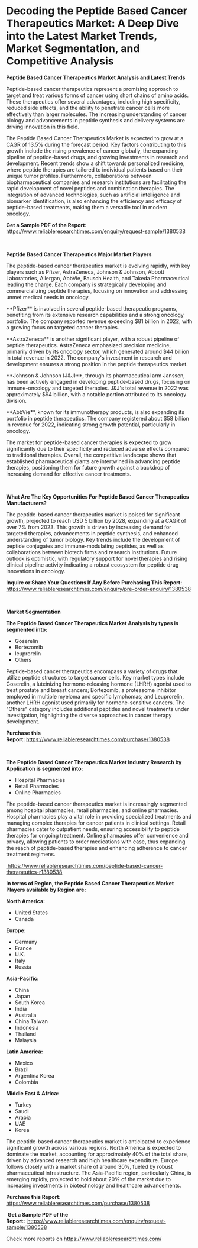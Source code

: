 <p><h1>Decoding the Peptide Based Cancer Therapeutics Market: A Deep Dive into the Latest Market Trends, Market Segmentation, and Competitive Analysis</h1></p><p><strong>Peptide Based Cancer Therapeutics Market Analysis and Latest Trends</strong></p>
<p><p>Peptide-based cancer therapeutics represent a promising approach to target and treat various forms of cancer using short chains of amino acids. These therapeutics offer several advantages, including high specificity, reduced side effects, and the ability to penetrate cancer cells more effectively than larger molecules. The increasing understanding of cancer biology and advancements in peptide synthesis and delivery systems are driving innovation in this field.</p><p>The Peptide Based Cancer Therapeutics Market is expected to grow at a CAGR of 13.5% during the forecast period. Key factors contributing to this growth include the rising prevalence of cancer globally, the expanding pipeline of peptide-based drugs, and growing investments in research and development. Recent trends show a shift towards personalized medicine, where peptide therapies are tailored to individual patients based on their unique tumor profiles. Furthermore, collaborations between biopharmaceutical companies and research institutions are facilitating the rapid development of novel peptides and combination therapies. The integration of advanced technologies, such as artificial intelligence and biomarker identification, is also enhancing the efficiency and efficacy of peptide-based treatments, making them a versatile tool in modern oncology.</p></p>
<p><strong>Get a Sample PDF of the Report:&nbsp;</strong> <a href="https://www.reliableresearchtimes.com/enquiry/request-sample/1380538?utm_campaign=2181&utm_medium=2&utm_source=Github&utm_content=ia&utm_term=03032025&utm_id=peptide-based-cancer-therapeutics">https://www.reliableresearchtimes.com/enquiry/request-sample/1380538</a></p>
<p>&nbsp;</p>
<p><strong>Peptide Based Cancer Therapeutics Major Market Players</strong></p>
<p><p>The peptide-based cancer therapeutics market is evolving rapidly, with key players such as Pfizer, AstraZeneca, Johnson & Johnson, Abbott Laboratories, Allergan, AbbVie, Bausch Health, and Takeda Pharmaceutical leading the charge. Each company is strategically developing and commercializing peptide therapies, focusing on innovation and addressing unmet medical needs in oncology.</p><p>**Pfizer** is involved in several peptide-based therapeutic programs, benefiting from its extensive research capabilities and a strong oncology portfolio. The company reported revenue exceeding $81 billion in 2022, with a growing focus on targeted cancer therapies.</p><p>**AstraZeneca** is another significant player, with a robust pipeline of peptide therapeutics. AstraZeneca emphasized precision medicine, primarily driven by its oncology sector, which generated around $44 billion in total revenue in 2022. The company's investment in research and development ensures a strong position in the peptide therapeutics market.</p><p>**Johnson & Johnson (J&J)**, through its pharmaceutical arm Janssen, has been actively engaged in developing peptide-based drugs, focusing on immune-oncology and targeted therapies. J&J's total revenue in 2022 was approximately $94 billion, with a notable portion attributed to its oncology division.</p><p>**AbbVie**, known for its immunotherapy products, is also expanding its portfolio in peptide therapeutics. The company registered about $58 billion in revenue for 2022, indicating strong growth potential, particularly in oncology.</p><p>The market for peptide-based cancer therapies is expected to grow significantly due to their specificity and reduced adverse effects compared to traditional therapies. Overall, the competitive landscape shows that established pharmaceutical giants are intertwined in advancing peptide therapies, positioning them for future growth against a backdrop of increasing demand for effective cancer treatments.</p></p>
<p>&nbsp;</p>
<p><strong>What Are The Key Opportunities For Peptide Based Cancer Therapeutics Manufacturers?</strong></p>
<p><p>The peptide-based cancer therapeutics market is poised for significant growth, projected to reach USD 5 billion by 2028, expanding at a CAGR of over 7% from 2023. This growth is driven by increasing demand for targeted therapies, advancements in peptide synthesis, and enhanced understanding of tumor biology. Key trends include the development of peptide conjugates and immune-modulating peptides, as well as collaborations between biotech firms and research institutions. Future outlook is optimistic, with regulatory support for novel therapies and rising clinical pipeline activity indicating a robust ecosystem for peptide drug innovations in oncology.</p></p>
<p><strong>Inquire or Share Your Questions If Any Before Purchasing This Report:</strong> <a href="https://www.reliableresearchtimes.com/enquiry/pre-order-enquiry/1380538?utm_campaign=2181&utm_medium=2&utm_source=Github&utm_content=ia&utm_term=03032025&utm_id=peptide-based-cancer-therapeutics">https://www.reliableresearchtimes.com/enquiry/pre-order-enquiry/1380538</a></p>
<p>&nbsp;</p>
<p><strong>Market Segmentation</strong></p>
<p><strong>The Peptide Based Cancer Therapeutics Market Analysis by types is segmented into:</strong></p>
<p><ul><li>Goserelin</li><li>Bortezomib</li><li>leuprorelin</li><li>Others</li></ul></p>
<p><p>Peptide-based cancer therapeutics encompass a variety of drugs that utilize peptide structures to target cancer cells. Key market types include Goserelin, a luteinizing hormone-releasing hormone (LHRH) agonist used to treat prostate and breast cancers; Bortezomib, a proteasome inhibitor employed in multiple myeloma and specific lymphomas; and Leuprorelin, another LHRH agonist used primarily for hormone-sensitive cancers. The "Others" category includes additional peptides and novel treatments under investigation, highlighting the diverse approaches in cancer therapy development.</p></p>
<p><strong>Purchase this Report:&nbsp;</strong><a href="https://www.reliableresearchtimes.com/purchase/1380538?utm_campaign=2181&utm_medium=2&utm_source=Github&utm_content=ia&utm_term=03032025&utm_id=peptide-based-cancer-therapeutics">https://www.reliableresearchtimes.com/purchase/1380538</a></p>
<p>&nbsp;</p>
<p><strong>The Peptide Based Cancer Therapeutics Market Industry Research by Application is segmented into:</strong></p>
<p><ul><li>Hospital Pharmacies</li><li>Retail Pharmacies</li><li>Online Pharmacies</li></ul></p>
<p><p>The peptide-based cancer therapeutics market is increasingly segmented among hospital pharmacies, retail pharmacies, and online pharmacies. Hospital pharmacies play a vital role in providing specialized treatments and managing complex therapies for cancer patients in clinical settings. Retail pharmacies cater to outpatient needs, ensuring accessibility to peptide therapies for ongoing treatment. Online pharmacies offer convenience and privacy, allowing patients to order medications with ease, thus expanding the reach of peptide-based therapies and enhancing adherence to cancer treatment regimens.</p></p>
<p><a href="https://www.reliableresearchtimes.com/peptide-based-cancer-therapeutics-r1380538?utm_campaign=2181&utm_medium=2&utm_source=Github&utm_content=ia&utm_term=03032025&utm_id=peptide-based-cancer-therapeutics">&nbsp;https://www.reliableresearchtimes.com/peptide-based-cancer-therapeutics-r1380538</a></p>
<p><strong>In terms of Region, the Peptide Based Cancer Therapeutics Market Players available by Region are:</strong></p>
<p>
    <p> <strong> North America: </strong>
        <ul>
            <li>United States</li>
            <li>Canada</li>
        </ul>
        </p> 
    <p> <strong> Europe: </strong>
        <ul>
            <li>Germany</li>
            <li>France</li>
            <li>U.K.</li>
            <li>Italy</li>
            <li>Russia</li>
        </ul>
        </p> 
    <p> <strong> Asia-Pacific: </strong>
        <ul>
            <li>China</li>
            <li>Japan</li>
            <li>South Korea</li>
            <li>India</li>
            <li>Australia</li>
            <li>China Taiwan</li>
            <li>Indonesia</li>
            <li>Thailand</li>
            <li>Malaysia</li>
        </ul>
        </p> 
    <p> <strong> Latin America: </strong>
        <ul>
            <li>Mexico</li>
            <li>Brazil</li>
            <li>Argentina Korea</li>
            <li>Colombia</li>
        </ul>
        </p> 
    <p> <strong> Middle East & Africa: </strong>
        <ul>
            <li>Turkey</li>
            <li>Saudi</li>
            <li>Arabia</li>
            <li>UAE</li>
            <li>Korea</li>
        </ul>
    </p>
    </p>
<p><p>The peptide-based cancer therapeutics market is anticipated to experience significant growth across various regions. North America is expected to dominate the market, accounting for approximately 40% of the total share, driven by advanced research and high healthcare expenditure. Europe follows closely with a market share of around 30%, fueled by robust pharmaceutical infrastructure. The Asia-Pacific region, particularly China, is emerging rapidly, projected to hold about 20% of the market due to increasing investments in biotechnology and healthcare advancements.</p></p>
<p><strong>Purchase this Report: </strong><a href="https://www.reliableresearchtimes.com/purchase/1380538?utm_campaign=2181&utm_medium=2&utm_source=Github&utm_content=ia&utm_term=03032025&utm_id=peptide-based-cancer-therapeutics">https://www.reliableresearchtimes.com/purchase/1380538</a></p>
<p>&nbsp;<strong>Get a Sample PDF of the Report:&nbsp;&nbsp;</strong><a href="https://www.reliableresearchtimes.com/enquiry/request-sample/1380538?utm_campaign=2181&utm_medium=2&utm_source=Github&utm_content=ia&utm_term=03032025&utm_id=peptide-based-cancer-therapeutics">https://www.reliableresearchtimes.com/enquiry/request-sample/1380538</a></p>
<p><strong></strong></p>
<p>Check more reports on <a href="https://www.reliableresearchtimes.com/?utm_campaign=2181&utm_medium=2&utm_source=Github&utm_content=ia&utm_term=03032025&utm_id=peptide-based-cancer-therapeutics">https://www.reliableresearchtimes.com/</a></p>